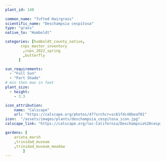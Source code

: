 ```yaml
---
plant_id: 148
 
common_name: "Tufted Hairgrass"
scientific_name: "Deschampsia cespitosa"
type: "grass"
native_to: "Humboldt"

categories: [humboldt_county_native,
       cnps_master_inventory
        ,cnps_2022_spring
        ,butterfly
      ]

sun_requirements:
  - "Full Sun"
  - "Part Shade"
# min then max in feet
plant_size:
  - height: 
    - 3.3

icon_attribution: 
    name: "Calscape"
    url: "https://calscape.org/photos/47?srchcr=sc61fdc48beaf01"
icon:  "/assets/images/plants/deschampsia_cespitosa_icon.jpg"
calscape_link: "https://calscape.org/loc-California/Deschampsia%20cespitosa(%20)"

gardens: [
    arcata_marsh
    ,trinidad_museum
    ,trinidad_museum_meadow
        ]
---
```



